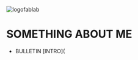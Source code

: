 ![logofablab](https://user-images.githubusercontent.com/32907468/32157016-cc9945ba-bd66-11e7-8e9c-5c4da25bd656.jpg)



# SOMETHING ABOUT ME
- BULLETIN
[INTRO](
